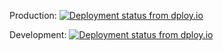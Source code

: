 Production: [![Deployment status from dploy.io](https://golden-limo.dploy.io/badge/34534835980638/32252.svg)](http://dploy.io)

Development: [![Deployment status from dploy.io](https://golden-limo.dploy.io/badge/45290641977411/32251.svg)](http://dploy.io)